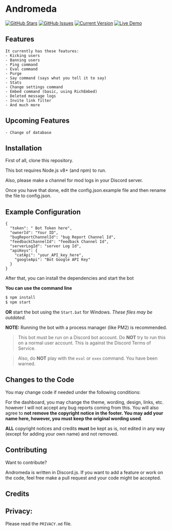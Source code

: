 # Andromeda

[![GitHub Stars](https://img.shields.io/github/stars/Andromeda/node-chat.svg)](https://github.com/GumptiousCone14/Andromeda) [![GitHub Issues](https://img.shields.io/github/issues/IgorAntun/node-chat.svg)](https://github.com/IgorAntun/node-chat/issues) [![Current Version](https://img.shields.io/badge/version-0.0.1-red.svg)](https://github.com/GumptiousCone14/Andromeda) [![Live Demo](https://img.shields.io/badge/demo-ofline-green.svg)](https://igorantun.com/chat)

## Features
```
It currently has these features:
- Kicking users
- Banning users
- Ping command
- Eval command
- Purge
- Say command (says what you tell it to say)
- Stats
- Change settings command
- Embed command (basic, using RichEmbed)
- Deleted message logs
- Invite link filter
- And much more
```

## Upcoming Features
```
- Change of database
```

## Installation

First of all, clone this repository.

This bot requires Node.js v8+ (and npm) to run.

Also, please make a channel for mod logs in your Discord server.

Once you have that done, edit the config.json.example file and then rename the file to config.json.

## Example Configuration
```
{
  "token": " Bot Token here",
  "ownerId": "Your ID",
  "bugReportChannelId": "bug Report Channel Id",
  "feedbackChannelId": "feedback Channel Id",
  "serverLogId": "server Log Id",
  "apiKeys": {
    "catApi": "your_API_key_here",
    "googleApi": "Bot Google API Key"
  }
}
```

After that, you can install the dependencies and start the bot


**You can use the command line**

```bash
$ npm install 
$ npm start
```

**OR** start the bot using the `Start.bat` for Windows. _These files may be outdated._

**NOTE:** Running the bot with a process manager (like PM2) is recommended.

>This bot must be run on a Discord bot account. Do __NOT__ try to run this on a normal user account. This is against the Discord Terms of Service.

>Also, do __NOT__ play with the `eval` or `exex` command. You have been warned.

## Changes to the Code

You may change code if needed under the following conditions:

For the dashboard, you may change the theme, wording, design, links, etc. however I will not accept any bug reports coming from this. You will also agree to **not remove the copyright notice in the footer. You may add your name here, however, you must keep the original wording used**.

**ALL** copyright notices and credits **must** be kept as is, not edited in any way (except for adding your own name) and not removed.

## Contributing

Want to contribute?

Andromeda is written in Discord.js. If you want to add a feature or work on the code, feel free make a pull request and your code might be accepted.

## Credits


## Privacy:

Please read the `PRIVACY.md` file.